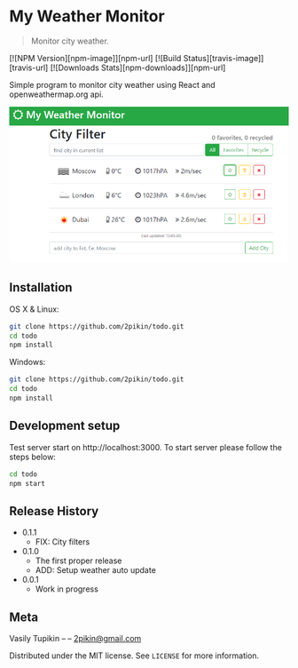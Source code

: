 # My Weather Monitor
> Monitor city weather.

[![NPM Version][npm-image]][npm-url]
[![Build Status][travis-image]][travis-url]
[![Downloads Stats][npm-downloads]][npm-url]

Simple program to monitor city weather using React and openweathermap.org api.

![](header.png)

## Installation

OS X & Linux:

```sh
git clone https://github.com/2pikin/todo.git
cd todo
npm install
```

Windows:

```sh
git clone https://github.com/2pikin/todo.git
cd todo
npm install
```

## Development setup

Test server start on http://localhost:3000. To start server please follow the steps below:

```sh
cd todo
npm start
```

## Release History

* 0.1.1
    * FIX: City filters
* 0.1.0
    * The first proper release
    * ADD: Setup weather auto update
* 0.0.1
    * Work in progress

## Meta

Vasily Tupikin –  – 2pikin@gmail.com

Distributed under the MIT license. See ``LICENSE`` for more information.
